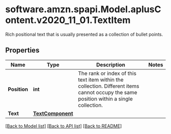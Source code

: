 # software.amzn.spapi.Model.aplusContent.v2020_11_01.TextItem
Rich positional text that is usually presented as a collection of bullet points.

## Properties

Name | Type | Description | Notes
------------ | ------------- | ------------- | -------------
**Position** | **int** | The rank or index of this text item within the collection. Different items cannot occupy the same position within a single collection. | 
**Text** | [**TextComponent**](TextComponent.md) |  | 

[[Back to Model list]](../README.md#documentation-for-models) [[Back to API list]](../README.md#documentation-for-api-endpoints) [[Back to README]](../README.md)

